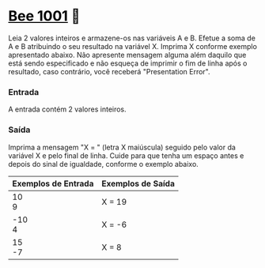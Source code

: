# <a href="https://www.beecrowd.com.br/judge/pt/problems/view/1001" style="color: black; text-decoration: underline;"> Bee 1001</a> 🐝 

Leia 2 valores inteiros e armazene-os nas variáveis A e B. Efetue a soma de A e B atribuindo o seu resultado na variável X. Imprima X conforme exemplo apresentado abaixo. Não apresente mensagem alguma além daquilo que está sendo especificado e não esqueça de imprimir o fim de linha após o resultado, caso contrário, você receberá "Presentation Error".

### Entrada
A entrada contém 2 valores inteiros.

### Saída
Imprima a mensagem "X = " (letra X maiúscula) seguido pelo valor da variável X e pelo final de linha. Cuide para que tenha um espaço antes e depois do sinal de igualdade, conforme o exemplo abaixo.

| Exemplos de Entrada |	Exemplos de Saída |
|--- | --- |
| 10 <br> 9 | X = 19 |
| -10 <br> 4 | X = -6 |
| 15 <br> -7 | X = 8 |